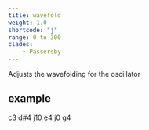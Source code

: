 ```yaml
---
title: wavefold
weight: 1.0
shortcode: "j"
range: 0 to 300
clades:
    - Passersby
---
```


Adjusts the wavefolding for the oscillator

## example

<p class="shiny">c3 d#4 j10 e4 j0 g4</p>



